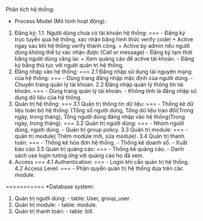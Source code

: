 Phân tích hệ thống:
* Process Model (Mô hình hoạt động):
1. Đăng ký:
1.1. Người dùng chưa có tài khoản hệ thống:
===
        - Đăng ký trực tuyến qua hệ thống, xác nhận bằng hình thức verify code!
                + Acitve ngay sau khi hệ thống verify thành công.
                + Active by admin nếu người dùng không thể tự xác nhận được (Call or message)
        - Đăng ký tạm thời bằng người dùng vãng lai:
                + Xem quảng cáo để active tài khoản.
        - Đăng ký bằng thủ tục với người quản trị hệ thống.
2. Đăng nhập vào hệ thống:
===
2.1 Đăng nhập sử dụng tài nguyên mạng của hệ thống:
===
        - Dùng trang đăng nhập mặc định của người dùng.
        - Chuyển trang quản lý tài khoản.
2.2 Đăng nhập quản lý thông tin tài khoản.
===
        - Dùng trang quản lý tài khoản.
        - Không tính là đăng nhập sử dụng dữ liệu của hệ thống.
3. Quản trị hệ thống:
===
3.1 Quản trị thông tin dữ liệu:
===
        - Thống kê dữ liệu toàn bộ hệ thống: (Tổng số người dùng, Tổng dữ liệu trao đổi(Trong ngày, trong tháng), Tổng người dùng đăng nhập vào hệ thống(Trong ngày, trong tháng).
===
3.2 Quản trị người dùng:
===
        - Nhóm người dùng, người dùng.
        - Quản trị group policy.
3.3 Quản trị module:
===
        - quản trị module( Thêm module mới, sửa module).
3.4 Quản trị thanh toán: 
===
        - Thống kê hóa đơn hệ thống.
        - Thống kê doanh số.
        - Xuất báo cáo
3.5 Quản trị quảng cáo:
===
        - Thống kê quảng cáo.
        - Danh sách use login tương ứng với quảng cáo họ đã xem.
4. Access
===
4.1 Authentication:
===
        - Login khi cần quản trị hệ thống.
4.2 Access Level:
===
        - Phân quyền quản trị hệ thống dựa trên các module.
        
===========
*Database system:

1. Quản trị người dùng:
        - table: User, group_user.
2. Quản trị module:
        - table: module.
3. Quản trị thanh toán:
        - table: bill.

